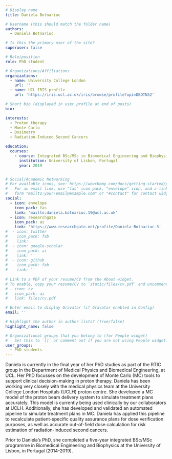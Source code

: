 ```yaml
---
# Display name
title: Daniela Botnariuc

# Username (this should match the folder name)
authors:
  - Daniela Botnariuc

# Is this the primary user of the site?
superuser: false

# Role/position
role: PhD student

# Organizations/Affiliations
organizations:
  - name: University College London
    url: ''
  - name: UCL IRIS profile
    url: 'https://iris.ucl.ac.uk/iris/browse/profile?upi=DBOTN52'

# Short bio (displayed in user profile at end of posts)
bio: 

interests:
  - Proton therapy
  - Monte Carlo
  - Dosimetry
  - Radiation-Induced Second Cancers 

education:
  courses:
    - course: Integrated BSc/MSc in Biomedical Engineering and Biophysics
      institution: University of Lisbon, Portugal
      year: 2019


# Social/Academic Networking
# For available icons, see: https://wowchemy.com/docs/getting-started/page-builder/#icons
#   For an email link, use "fas" icon pack, "envelope" icon, and a link in the
#   form "mailto:your-email@example.com" or "#contact" for contact widget.
social:
  - icon: envelope
    icon_pack: fas
    link: 'mailto:daniela.botnariuc.19@ucl.ac.uk'
  - icon: researchgate
    icon_pack: ai
    link: 'https://www.researchgate.net/profile/Daniela-Botnariuc-3'
#  - icon: twitter
#    icon_pack: fab
#    link:
#  - icon: google-scholar
#    icon_pack: ai
#    link: ''
#  - icon: github
#    icon_pack: fab
#    link: ''
    
# Link to a PDF of your resume/CV from the About widget.
# To enable, copy your resume/CV to `static/files/cv.pdf` and uncomment the lines below.
# - icon: cv
#   icon_pack: ai
#   link: files/cv.pdf

# Enter email to display Gravatar (if Gravatar enabled in Config)
email: ''

# Highlight the author in author lists? (true/false)
highlight_name: false

# Organizational groups that you belong to (for People widget)
#   Set this to `[]` or comment out if you are not using People widget.
user_groups:
  - PhD students
---
```


Daniela is currently in the final year of her PhD studies as part of the RTIC group in the Department of Medical Physics and Biomedical Engineering, at UCL. Her PhD focusses on the development of Monte Carlo (MC) tools to support clinical decision-making in proton therapy. Daniela has been working very closely with the medical physics team at the University College London Hospitals (UCLH) proton centre. She developed a MC model of the proton beam delivery system to simulate treatment plans accurately. This model is currently being used clinically by our collaborators at UCLH. Additionally, she has developed and validated an automated pipeline to simulate treatment plans in MC. Daniela has applied this pipeline to recalculate patient-specific quality assurance plans for dose verification purposes, as well as accurate out-of-field dose calculation for risk estimation of radiation-induced second cancers.

Prior to Daniela’s PhD, she completed a five-year integrated BSc/MSc programme in Biomedical Engineering and Biophysics at the University of Lisbon, in Portugal (2014-2019).
